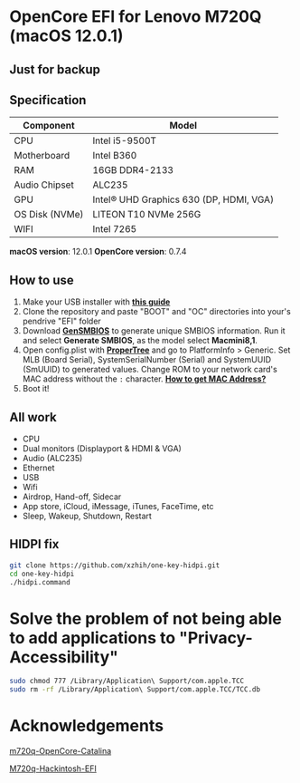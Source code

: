 # OpenCore EFI for Lenovo M720Q (macOS 12.0.1)
## Just for backup

## Specification
| **Component** | **Model** |
| ------------- | --------- |
| CPU | Intel i5-9500T |
| Motherboard | Intel B360 |
| RAM | 16GB DDR4-2133 |
| Audio Chipset | ALC235 |
| GPU | Intel® UHD Graphics 630 (DP, HDMI, VGA) |
| OS Disk (NVMe) | LITEON T10 NVMe 256G |
| WIFI | Intel 7265 |

**macOS version**: 12.0.1
**OpenCore version**: 0.7.4

## How to use

1. Make your USB installer with [**this guide**](https://dortania.github.io/OpenCore-Install-Guide/installer-guide/)
2. Clone the repository and paste "BOOT" and "OC" directories into your's pendrive "EFI" folder
3. Download [**GenSMBIOS**](https://github.com/corpnewt/GenSMBIOS) to generate unique SMBIOS information. Run it and select **Generate SMBIOS**, as the model select **Macmini8,1**.
4. Open config.plist with [**ProperTree**](https://github.com/corpnewt/ProperTree) and go to PlatformInfo > Generic. Set MLB (Board Serial), SystemSerialNumber (Serial) and SystemUUID (SmUUID) to generated values. Change ROM to your network card's MAC address without the `:` character. [**How to get MAC Address?**](https://www.wikihow.com/Find-the-MAC-Address-of-Your-Computer)
5. Boot it!

## All work

- CPU
- Dual monitors (Displayport & HDMI & VGA)
- Audio (ALC235)
- Ethernet
- USB
- Wifi
- Airdrop, Hand-off, Sidecar
- App store, iCloud, iMessage, iTunes, FaceTime, etc
- Sleep, Wakeup, Shutdown, Restart

## HIDPI fix

```bash
git clone https://github.com/xzhih/one-key-hidpi.git
cd one-key-hidpi
./hidpi.command
```

# Solve the problem of not being able to add applications to "Privacy-Accessibility"

```bash
sudo chmod 777 /Library/Application\ Support/com.apple.TCC
sudo rm -rf /Library/Application\ Support/com.apple.TCC/TCC.db
```

# Acknowledgements

[m720q-OpenCore-Catalina](https://github.com/tobagin/m720q-OpenCore-Catalina)

[M720q-Hackintosh-EFI](https://github.com/leonardoi7/M720q-Hackintosh-EFI)
